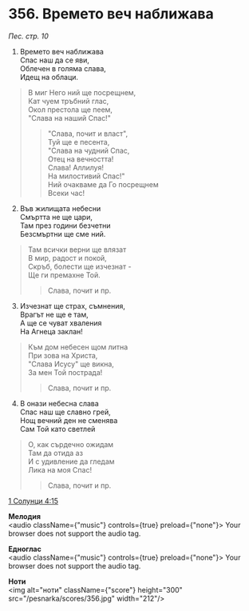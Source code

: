 # 356. Времето веч наближава

_Пес. стр. 10_

1. Времето веч наближава  
Спас наш да се яви,  
Облечен в голяма слава,  
Идещ на облаци.  

> В миг Него ний ще посрещнем,  
> Кат чуем тръбний глас,  
> Окол престола ще пеем,  
> "Слава на наший Спас!"  
> > "Слава, почит и власт",  
> > Туй ще е песента,  
> > "Слава на чудний Спас,  
> > Отец на вечността!  
> > Слава! Аллилуя!  
> > На милостивий Спас!"          
> > Ний очакваме да Го посрещнем  
> > Всеки час!  

2. Във жилищата небесни  
Смъртта не ще цари,  
Там през години безчетни  
Безсмъртни ще сме ний.  

> Там всички верни ще влязат  
> В мир, радост и покой,  
> Скръб, болести ще изчезнат -  
> Ще ги премахне Той.  
> > Слава, почит и пр.  

3. Изчезнат ще страх, съмнения,  
Врагът не ще е там,  
А ще се чуват хваления  
На Агнеца заклан!  

> Към дом небесен щом литна  
> При зова на Христа,  
> "Слава Исусу" ще викна,  
> За мен Той пострада!  
> > Слава, почит и пр.  

4. В онази небесна слава  
Спас наш ще славно грей,  
Нощ вечний ден не сменява  
Сам Той като светлей  

> О, как сърдечно ожидам  
> Там да отида аз  
> И с удивление да гледам  
> Лика на моя Спас!  
> > Слава, почит и пр.

[1 Солунци 4:15](http://biblia.bg/index.php?k=59&g=4&s=15)

**Мелодия**  
<audio className={"music"} controls={true} preload={"none"}>
    <source src="/pesnarka/mp3/356.mp3" type="audio/mpeg"/>
    Your browser does not support the audio tag.
</audio>

**Едноглас**  
<audio className={"music"} controls={true} preload={"none"}>
    <source src="/pesnarka/transp/356.mp3" type="audio/mpeg"/>
    Your browser does not support the audio tag.
</audio>

**Ноти**  
<img alt="ноти" className={"score"} height="300" src="/pesnarka/scores/356.jpg" width="212"/>
